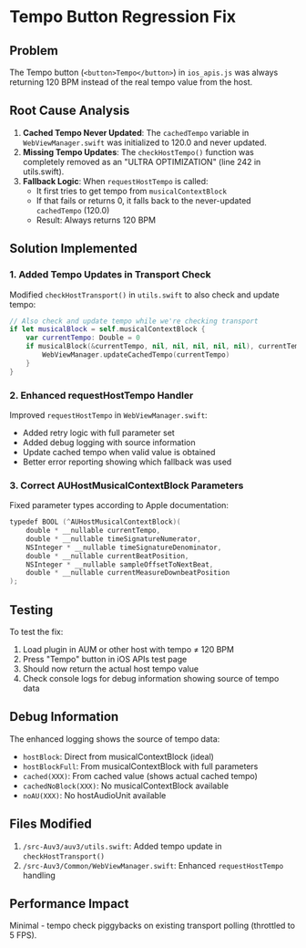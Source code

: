 # Tempo Button Regression Fix

## Problem
The Tempo button (`<button>Tempo</button>`) in `ios_apis.js` was always returning 120 BPM instead of the real tempo value from the host.

## Root Cause Analysis
1. **Cached Tempo Never Updated**: The `cachedTempo` variable in `WebViewManager.swift` was initialized to 120.0 and never updated.
2. **Missing Tempo Updates**: The `checkHostTempo()` function was completely removed as an "ULTRA OPTIMIZATION" (line 242 in utils.swift).
3. **Fallback Logic**: When `requestHostTempo` is called:
   - It first tries to get tempo from `musicalContextBlock` 
   - If that fails or returns 0, it falls back to the never-updated `cachedTempo` (120.0)
   - Result: Always returns 120 BPM

## Solution Implemented

### 1. Added Tempo Updates in Transport Check
Modified `checkHostTransport()` in `utils.swift` to also check and update tempo:
```swift
// Also check and update tempo while we're checking transport
if let musicalBlock = self.musicalContextBlock {
    var currentTempo: Double = 0
    if musicalBlock(&currentTempo, nil, nil, nil, nil, nil), currentTempo > 0 {
        WebViewManager.updateCachedTempo(currentTempo)
    }
}
```

### 2. Enhanced requestHostTempo Handler
Improved `requestHostTempo` in `WebViewManager.swift`:
- Added retry logic with full parameter set
- Added debug logging with source information
- Update cached tempo when valid value is obtained
- Better error reporting showing which fallback was used

### 3. Correct AUHostMusicalContextBlock Parameters
Fixed parameter types according to Apple documentation:
```swift
typedef BOOL (^AUHostMusicalContextBlock)(
    double * __nullable currentTempo, 
    double * __nullable timeSignatureNumerator, 
    NSInteger * __nullable timeSignatureDenominator, 
    double * __nullable currentBeatPosition, 
    NSInteger * __nullable sampleOffsetToNextBeat, 
    double * __nullable currentMeasureDownbeatPosition
);
```

## Testing
To test the fix:
1. Load plugin in AUM or other host with tempo ≠ 120 BPM
2. Press "Tempo" button in iOS APIs test page
3. Should now return the actual host tempo value
4. Check console logs for debug information showing source of tempo data

## Debug Information
The enhanced logging shows the source of tempo data:
- `hostBlock`: Direct from musicalContextBlock (ideal)
- `hostBlockFull`: From musicalContextBlock with full parameters
- `cached(XXX)`: From cached value (shows actual cached tempo)
- `cachedNoBlock(XXX)`: No musicalContextBlock available
- `noAU(XXX)`: No hostAudioUnit available

## Files Modified
1. `/src-Auv3/auv3/utils.swift`: Added tempo update in `checkHostTransport()`
2. `/src-Auv3/Common/WebViewManager.swift`: Enhanced `requestHostTempo` handling

## Performance Impact
Minimal - tempo check piggybacks on existing transport polling (throttled to 5 FPS).
